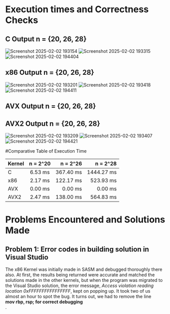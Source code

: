 # Execution times and Correctness Checks
## C Output n = {20, 26, 28}
  ![Screenshot 2025-02-02 193154](https://github.com/user-attachments/assets/435a8ea3-aada-48e1-90f8-d11810caecb5)
  ![Screenshot 2025-02-02 193315](https://github.com/user-attachments/assets/725d110d-df2d-45fd-a026-912584ede908)
  ![Screenshot 2025-02-02 194404](https://github.com/user-attachments/assets/67f90b45-4eb8-4ccc-bd64-a695b3387d66)
## x86 Output n = {20, 26, 28}
![Screenshot 2025-02-02 193201](https://github.com/user-attachments/assets/0a988411-ccc2-40c2-a670-1ce89122c130)
![Screenshot 2025-02-02 193418](https://github.com/user-attachments/assets/5fc3bac9-a109-4530-8c94-1f6e81d6d491)
![Screenshot 2025-02-02 194411](https://github.com/user-attachments/assets/d290d29e-93d2-4d8e-bdf7-cb5eb592a320)


## AVX Output n = {20, 26, 28}

## AVX2 Output n = {20, 26, 28}

![Screenshot 2025-02-02 193209](https://github.com/user-attachments/assets/b3632d02-7aa1-44de-956c-df6178915c42)
![Screenshot 2025-02-02 193407](https://github.com/user-attachments/assets/b734b8fb-97db-4c58-904f-6244af3010de)
![Screenshot 2025-02-02 194421](https://github.com/user-attachments/assets/a7e20dfd-0d03-47ef-8c96-7828b1817de5)

#Comparative Table of Execution Time

| Kernel | n = 2^20 | n = 2^26 | n = 2^28 |
|--------|:--------:|---------:|---------:|
| C      | 6.53 ms  | 367.40 ms | 1444.27 ms |
| x86    | 2.17 ms  | 122.17 ms | 523.93 ms  |
| AVX    | 0.00 ms  | 0.00 ms   | 0.00 ms    |
| AVX2   | 2.47 ms  | 138.00 ms | 564.83 ms  |

# Problems Encountered and Solutions Made
## Problem 1: Error codes in building solution in Visual Studio
The x86 Kernel was initially made in SASM and debugged thoroughly there also. At first, the results being returned were accurate and matched the solutions made in the other kernels, but when the program was migrated to the Visual Studio solution, the error message, _Access violation reading location 0xFFFFFFFFFFFFFFFF_, kept on popping up. It took two of us almost an hour to spot the bug. It turns out, we had to remove the line <br/> **mov rbp, rsp; for correct debugging** <br/>. 

